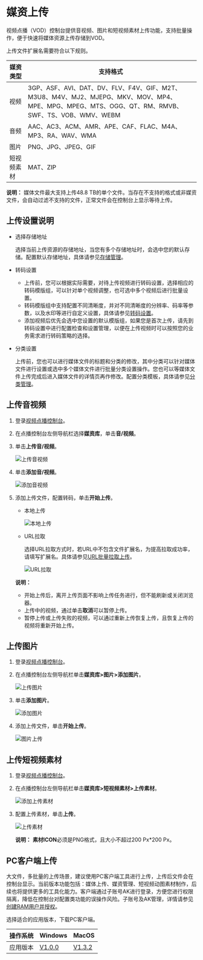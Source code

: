 # 媒资上传

视频点播（VOD）控制台提供音视频、图片和短视频素材上传功能，支持批量操作，便于快速将媒体资源上传存储到VOD。

上传文件扩展名需要符合以下规则。

|媒资类型|支持格式|
|----|----|
|视频|3GP、ASF、AVI、DAT、DV、FLV、F4V、GIF、M2T、M3U8、M4V、MJ2、MJEPG、MKV、MOV、MP4、MPE、MPG、MPEG、MTS、OGG、QT、RM、RMVB、SWF、TS、VOB、WMV、WEBM|
|音频|AAC、AC3、ACM、AMR、APE、CAF、FLAC、M4A、MP3、RA、WAV、WMA|
|图片|PNG、JPG、JPEG、GIF|
|短视频素材|MAT、ZIP|

**说明：** 媒体文件最大支持上传48.8 TB的单个文件。当存在不支持的格式或非媒资文件，会自动过滤不支持的文件，正常文件会在控制台上显示等待上传。

## 上传设置说明

-   选择存储地址

    选择当前上传资源的存储地址，当您有多个存储地址时，会选中您的默认存储。配置默认存储地址，具体请参见[存储管理](/cn.zh-CN/控制台指南/配置管理/存储管理.md)。

-   转码设置
    -   上传前，您可以根据实际需要，对待上传视频进行转码设置，选择相应的转码模版组，可以针对单个视频调整，也可选中多个视频后进行批量设置。
    -   转码模版组中支持配置不同清晰度，并对不同清晰度的分辨率、码率等参数，以及水印等进行自定义设置，具体请参见[转码设置](/cn.zh-CN/控制台指南/配置管理/转码设置.md)。
    -   添加视频后优先会选中您设置的默认模版组，如果您是首次上传，请先到转码设置中进行配置检查和设置管理，以便在上传视频时可以按照您的业务需求进行转码策略的选择。
-   分类设置

    上传前，您也可以进行媒体文件的标题和分类的修改，其中分类可以针对媒体文件进行设置或选中多个媒体文件进行批量分类设置操作。您也可以等媒体文件上传完成后进入媒体文件的详情页再作修改。配置分类模板，具体请参见[分类管理](/cn.zh-CN/控制台指南/配置管理/分类管理.md)。


## 上传音视频

1.  登录[视频点播控制台](https://vod.console.aliyun.com/)。

2.  在点播控制台左侧导航栏选择**媒资库**，单击**音/视频**。

3.  单击**上传音/视频**。

    ![上传音视频](https://static-aliyun-doc.oss-accelerate.aliyuncs.com/assets/img/zh-CN/4081106061/p184170.png)

4.  单击**添加音/视频**。

    ![添加音视频](https://static-aliyun-doc.oss-accelerate.aliyuncs.com/assets/img/zh-CN/4081106061/p184173.png)

5.  添加上传文件，配置转码，单击**开始上传**。

    -   本地上传

        ![本地上传](https://static-aliyun-doc.oss-accelerate.aliyuncs.com/assets/img/zh-CN/4081106061/p184186.png)

    -   URL拉取

        选择URL拉取方式时，若URL中不包含文件扩展名，为提高拉取成功率，请填写扩展名。具体请参见[URL批量拉取上传](/cn.zh-CN/服务端API/媒体上传/URL批量拉取上传.md)。

        ![URL拉取](https://static-aliyun-doc.oss-accelerate.aliyuncs.com/assets/img/zh-CN/5081106061/p184187.png)

    **说明：**

    -   开始上传后，离开上传页面不影响上传任务进行，但不能刷新或关闭浏览器。
    -   上传中的视频，通过单击**取消**可以暂停上传。
    -   暂停上传或上传失败的视频，可以通过重新上传恢复上传，且恢复上传的视频将重新开始上传。

## 上传图片

1.  登录[视频点播控制台](https://vod.console.aliyun.com/)。

2.  在点播控制台左侧导航栏单击**媒资库\>图片\>添加图片**。

    ![上传图片](https://static-aliyun-doc.oss-accelerate.aliyuncs.com/assets/img/zh-CN/5081106061/p184215.png)

3.  单击**添加图片**。

    ![添加图片](https://static-aliyun-doc.oss-accelerate.aliyuncs.com/assets/img/zh-CN/5081106061/p184219.png)

4.  添加上传文件，单击**开始上传**。

    ![图片上传](https://static-aliyun-doc.oss-accelerate.aliyuncs.com/assets/img/zh-CN/5081106061/p184220.png)


## 上传短视频素材

1.  登录[视频点播控制台](https://vod.console.aliyun.com/)。

2.  在点播控制台左侧导航栏单击**媒资库\>短视频素材\>上传素材**。

    ![添加上传素材](https://static-aliyun-doc.oss-accelerate.aliyuncs.com/assets/img/zh-CN/5081106061/p184233.png)

3.  配置上传素材，单击**上传**。

    ![上传素材](https://static-aliyun-doc.oss-accelerate.aliyuncs.com/assets/img/zh-CN/5081106061/p184238.png)

    **说明：** **素材ICON**必须是PNG格式，且大小不超过200 Px\*200 Px。


## PC客户端上传

大文件，多批量的上传场景，建议使用PC客户端工具进行上传，上传后文件会在控制台显示。当前版本功能包括：媒体上传、媒资管理、短视频动图素材制作，后续也将提供更多的工具化能力。客户端通过子账号AK进行登录，方便您进行权限隔离，降低在控制台对配置类功能的误操作风险。子账号及AK管理，详情请参见[创建RAM用户并授权](/cn.zh-CN/开发指南/账号和授权/创建RAM用户并授权.md)。

选择适合的应用版本，下载PC客户端。

|操作系统|Windows|MacOS|
|----|-------|-----|
|应用版本|[V1.0.0](https://alivc-demo-cms.alicdn.com/versionProduct/installPackage/upload/ApsaraVideo_vodClient_v1.0.0_Windows_20201023.zip)|[V1.3.2](https://player.alicdn.com/download/aliyun_video_client_1.3.2_1024.dmg)|

